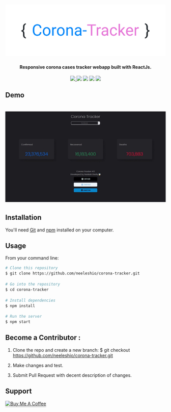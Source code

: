 
<h1 align="center">
  <img src="https://raw.githubusercontent.com/neeleshio/corona-tracker/master/coronatracker(2).png" alt="Markdownify" width="600">
</h1>
<h4 align="center">Responsive corona cases tracker webapp built with ReactJs.</h4>
<div align="center">
  <a href="https://coronatrackerindia.vercel.app/"><img src="https://img.shields.io/badge/host-vercel-success">
  <a href="https://github.com/mathdroid/covid-19-api"><img src="https://img.shields.io/badge/API-mathdroid-blueviolet"><a/>
  <img src="https://img.shields.io/badge/contributions-welcome-orange.svg">
  <img src="https://img.shields.io/badge/license-MIT-blue.svg">
  <img src="https://visitor-badge.laobi.icu/badge?page_id=Corona-Tracker.visitor-badge">
</div>

## Demo

<h1 align="center">
  <img src="https://raw.githubusercontent.com/neeleshio/Corona-Tracker/master/Sequence%20%231.gif" alt="demo" width="600">
</h1>

## Installation

You'll need [Git](https://git-scm.com) and [npm](http://npmjs.com) installed on your computer.

## Usage

From your command line:

```bash
# Clone this repository
$ git clone https://github.com/neeleshio/corona-tracker.git

# Go into the repository
$ cd corona-tracker

# Install dependencies
$ npm install

# Run the server
$ npm start
```

## Become a Contributor :

1. Clone the repo and create a new branch: $ git checkout https://github.com/neeleshio/corona-tracker.git

2. Make changes and test.

3. Submit Pull Request with decent description of changes.


## Support

<a href="https://www.buymeacoffee.com/neeleshio" target="_blank"><img src="https://www.buymeacoffee.com/assets/img/custom_images/purple_img.png" alt="Buy Me A Coffee" style="height: 41px !important;width: 174px !important;box-shadow: 0px 3px 2px 0px rgba(190, 190, 190, 0.5) !important;-webkit-box-shadow: 0px 3px 2px 0px rgba(190, 190, 190, 0.5) !important;" ></a>

